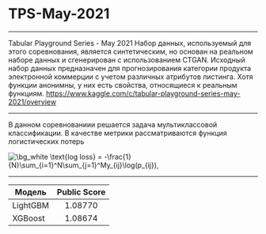 # TPS-May-2021
____
Tabular Playground Series - May 2021
Набор данных, используемый для этого соревнования, является синтетическим, но основан на реальном наборе данных и сгенерирован с использованием CTGAN. Исходный набор данных предназначен для прогнозирования категории продукта электронной коммерции с учетом различных атрибутов листинга. Хотя функции анонимны, у них есть свойства, относящиеся к реальным функциям. https://www.kaggle.com/c/tabular-playground-series-may-2021/overview
____

В данном соревнованиии решается задача мультиклассовой классификации. В качестве метрики рассматриваются функция логистических потерь

<img src="https://latex.codecogs.com/png.image?\dpi{110}&space;\bg_white&space;\text{log&space;loss}&space;=&space;-\frac{1}{N}\sum_{i=1}^N\sum_{j=1}^My_{ij}\log(p_{ij}),&space;" title="\bg_white \text{log loss} = -\frac{1}{N}\sum_{i=1}^N\sum_{j=1}^My_{ij}\log(p_{ij}), " />

____

| Модель | Public Score|
|----------------|:---------:|
| LightGBM |1.08770 |
| XGBoost | 1.08674 | 
